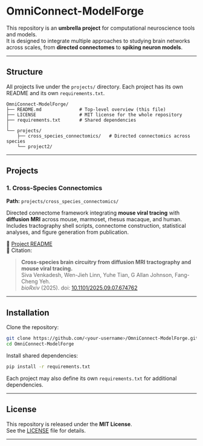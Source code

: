 # OmniConnect-ModelForge

This repository is an **umbrella project** for computational neuroscience tools and models.  
It is designed to integrate multiple approaches to studying brain networks across scales, from **directed connectomes** to **spiking neuron models**.  

---

## Structure

All projects live under the `projects/` directory. Each project has its own README and its own `requirements.txt`.

```
OmniConnect-ModelForge/
├── README.md              # Top-level overview (this file)
├── LICENSE                # MIT license for the whole repository
├── requirements.txt       # Shared dependencies 
│
└── projects/
    ├── cross_species_connectomics/   # Directed connectomics across species
    └── project2/               
```

---

## Projects

### 1. Cross-Species Connectomics
**Path:** `projects/cross_species_connectomics/`  

Directed connectome framework integrating **mouse viral tracing** with **diffusion MRI** across mouse, marmoset, rhesus macaque, and human.  
Includes tractography shell scripts, connectome construction, statistical analyses, and figure generation from publication.  

📄 [Project README](projects/cross_species_connectomics/README.md)  
📖 Citation:  
> **Cross-species brain circuitry from diffusion MRI tractography and mouse viral tracing.**  
> Siva Venkadesh, Wen-Jieh Linn, Yuhe Tian, G Allan Johnson, Fang-Cheng Yeh.  
> *bioRxiv* (2025). doi: [10.1101/2025.09.07.674762](https://doi.org/10.1101/2025.09.07.674762)  

---

## Installation

Clone the repository:

```bash
git clone https://github.com/<your-username>/OmniConnect-ModelForge.git
cd OmniConnect-ModelForge
```

Install shared dependencies:

```bash
pip install -r requirements.txt
```

Each project may also define its own `requirements.txt` for additional dependencies.

---

## License

This repository is released under the **MIT License**.  
See the [LICENSE](LICENSE) file for details.

---
